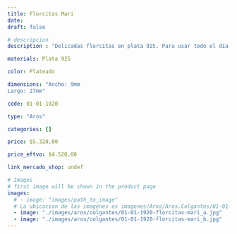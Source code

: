 ```yaml
---
title: Florcitas Mari
date: 
draft: false

# descripcion
description : "Delicadas florcitas en plata 925. Para usar todo el día."

materials: Plata 925

color: Plateado

dimensions: "Ancho: 9mm 
Largo: 27mm"

code: 01-01-1920

type: "Aros"

categories: []

price: $5.320,00

price_eftvo: $4.520,00

link_mercado_shop: undef

# Images
# first image will be shown in the product page
images:
  # - image: "images/path_to_image"
  # La ubicacion de las imagenes es imagenes/Aros/Aros.Colgantes/01-01-1920-florcitas-mari
  - image: "./images/aros/colgantes/01-01-1920-florcitas-mari_a.jpg"
  - image: "./images/aros/colgantes/01-01-1920-florcitas-mari_b.jpg"
---
```

